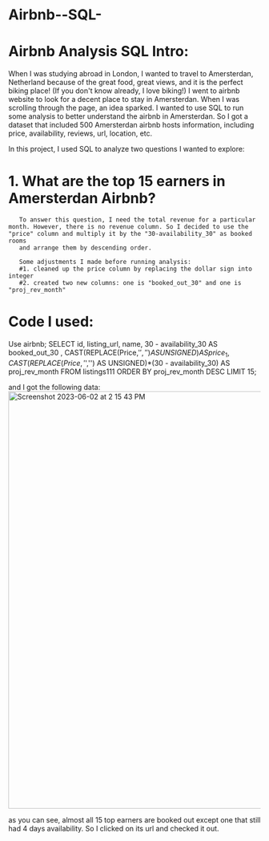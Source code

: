 # Airbnb--SQL-
# Airbnb Analysis SQL Intro: 
  When I was studying abroad in London, I wanted to travel to Amersterdan, Netherland because of the great food, great views, and it is the perfect biking place! (If you don't know already, I love biking!)
  I went to airbnb website to look for a decent place to stay in Amersterdan. When I was scrolling through the page, an idea sparked. I wanted to use SQL to run some analysis to better understand the airbnb in Amersterdan. 
  So I got a dataset that included 500 Amersterdan airbnb hosts information, including price, availability, reviews, url, location, etc. 
  
  In this project, I used SQL to analyze two questions I wanted to explore: 
  # 1. What are the top 15 earners in Amersterdan Airbnb? 
       To answer this question, I need the total revenue for a particular month. However, there is no revenue column. So I decided to use the "price" column and multiply it by the "30-availability_30" as booked rooms
       and arrange them by descending order. 
       
       Some adjustments I made before running analysis: 
       #1. cleaned up the price column by replacing the dollar sign into integer 
       #2. created two new columns: one is "booked_out_30" and one is "proj_rev_month"
       
 # Code I used: 
 Use airbnb;
SELECT id, listing_url, name, 30 - availability_30 AS booked_out_30 , 
CAST(REPLACE(Price,'$','') AS UNSIGNED) AS price_1, 
CAST(REPLACE(Price,'$','') AS UNSIGNED)*(30 - availability_30) AS proj_rev_month
FROM listings111 ORDER BY proj_rev_month DESC LIMIT 15; 

and I got the following data: 
<img width="832" alt="Screenshot 2023-06-02 at 2 15 43 PM" src="https://github.com/cristinajiang/Airbnb--SQL-/assets/135065815/92cc56e3-daf6-4953-a873-0e17ab8128cf">

as you can see, almost all 15 top earners are booked out except one that still had 4 days availability. So I clicked on its url and checked it out. 


       
       
  

